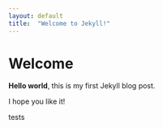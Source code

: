 ```yaml
---
layout: default
title:  "Welcome to Jekyll!"
---
```


# Welcome

**Hello world**, this is my first Jekyll blog post.

I hope you like it!

tests